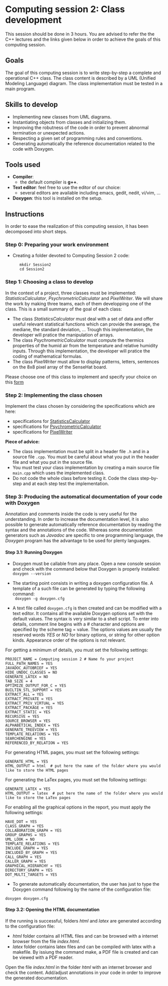 # Computing session 2: Class development

This session should be done in 3 hours.
You are advised to refer the the C++ lectures and the links given below in order to
achieve the goals of this computing session.

## Goals
The goal of this computing session is to write step-by-step a complete and operational C++
class. The class content is described by a UML (Unified Modeling Language) diagram. The
class implementation must be tested in a main program.

## Skills to develop
  - Implementing new classes from UML diagrams.
  - Instantiating objects from classes and initializing them.
  - Improving the robutness of the code in order to prevent abnormal termination or unexpected actions.
  - Respecting a given set of programming rules and conventions.
  - Generating automatically the reference documentation related to the code with Doxygen.

## Tools used
   - **Compiler**: 
       - the default compiler is **g++**.
   - **Text editor**: feel free to use the editor of our choice:
       - several editors are available including emacs, gedit, nedit, vi/vim, ...
   - **Doxygen**: this tool is installed on the setup.

## Instructions

In order to ease the realization of this computing session, it has been decomposed into short steps.

### Step 0: Preparing your work environment

  - Creating a folder devoted to Computing Session 2 code: 
	```
	   mkdir Session2
	   cd Session2
	```

### Step 1: Choosing a class to develop

In the context of a project, three classes must be implemented: *StatisticsCalculator*, *PsychrometricCalculator* and *PixelWriter*. We will share the work by making three teams, each of them developping one of the class.
This is a small summary of the goal of each class:
  - The class *StatisticsCalculator* must deal with a set of data and offer useful relevant statistical functions which can provide the average, the mediane, the standard deviation, ... Trough this implementation, the developer will pratice the manipulation of arrays.
  - The class *PsychrometricCalculator* must compute the thermics properties of the humid air from the temperature and relative humidity inputs. Through this implementation, the developer will pratice the coding of mathematical formulas.
  - The class *PixelWriter* must allow to display patterns, letters, sentences on the 8x8 pixel array of the SenseHat board.

Please choose one of this class to implement and specify your choice on this [form](https://forms.gle/AsAv3NHkhvvog5K78)

### Step 2: Implementing the class chosen

Implement the class chosen by considering the specifications which are here:
  - specifications for [StatisticsCalculator](statistics_calculator.md)
  - specifications for [PsychrometricCalculator](psychrometric_calculator.md)
  - specifications for [PixelWriter](pixel_writer.md)

**Piece of advice:**
  - The class implementation must be split in a header file `.h` and in a source file `.cpp`. You must be careful about what you put in the header file and what you put in the source file.
  - You must test your class implementation by creating a main source file `main.cpp` which uses the implemented class.
  - Do not code the whole class before testing it. Code the class step-by-step and at each step test the implementation.
	  
### Step 3: Producing the automatical documentation of your code with Doxygen

Annotation and comments inside the code is very useful for the understanding. In order to increase the documentation level, it is also possible to generate automatically reference documentation by reading the syntax and the annotations of the code. Whereas some documentation generators such as *Javadoc* are specific to one programming language, the *Doxygen* program has the advantage to be used for plenty languages.

#### Step 3.1: Running Doxygen 

  - Doxygen must be callable from any place. Open a new console session and check with the command below that Doxygen is properly installed: <br/>
  ```doxygen --version```  

  - The starting point consists in writing a doxygen configuration file. A template of a such file can be generated by typing the following command:<br/>
  ``` doxygen -g doxygen.cfg```
  
  - A text file called `doxygen.cfg` is then created and can be modified with a text editor. It contains all the available Doxygen options set with the default values. The syntax is very similar to a shell script. To enter into details, comment line begins with a # character and options are
specified by the scheme tag = value. The options values are usually the reserved words *YES* or *NO* for binary options, or string for other option kinds. Appearance order of the options is not relevant.<br/>

  For getting a minimum of details, you must set the following settings:<br/>
```
PROJECT_NAME = Computing session 2 # Name fo your project
FULL_PATH_NAMES = YES
JAVADOC_AUTOBRIEF = YES
HIDE_UNDOC_CLASSES = NO
GENERATE_LATEX = NO
TAB_SIZE = 4
OPTIMIZE_OUTPUT_FOR_C = YES
BUILTIN_STL_SUPPORT = YES
EXTRACT_ALL = YES
EXTRACT_PRIVATE = YES
EXTRACT_PRIV_VIRTUAL = YES
EXTRACT_PACKAGE = YES
EXTRACT_STATIC = YES
RECURSIVE = YES
SOURCE_BROWSER = YES
ALPHABETICAL_INDEX = YES
GENERATE_TREEVIEW = YES
TEMPLATE_RELATIONS = YES
SEARCHENGINE = YES
REFERENCED_BY_RELATION = YES
```

  For generating HTML pages, you must set the following settings:<br/>
```
GENERATE_HTML = YES
HTML_OUTPUT = html  # put here the name of the folder where you would like to store the HTML pages
```

  For generating the LaTex pages, you must set the following settings:<br/>
```
GENERATE_LATEX = YES
HTML_OUTPUT = latex  # put here the name of the folder where you would like to store the LaTex pages
```

  For enabling all the graphical options in the report, you must apply the following settings:<br/>
```
HAVE_DOT = YES
CLASS_GRAPH = YES
COLLABORATION_GRAPH = YES
GROUP_GRAPHS = YES
UML_LOOK = NO
TEMPLATE_RELATIONS = YES
INCLUDE_GRAPH = YES
INCLUDED_BY_GRAPH = YES
CALL_GRAPH = YES
CALLER_GRAPH = YES
GRAPHICAL_HIERARCHY = YES
DIRECTORY_GRAPH = YES
DOT_MULTI_TARGETS = YES
```

  - To generate automatically documentation, the user has just to type the Doxygen command following by the name of the configuration file:<br/>
```
doxygen doxygen.cfg
```
  
#### Step 3.2: Opening the HTML documentation

If the running is successful, folders *html* and *latex* are generated according to the configuration file:
  - *html* folder contains all HTML files and can be browsed with a internet browser from the file *index.html*.
  - *latex* folder contains latex files and can be compiled with latex with a makefile. By issiung the command make, a PDF file is created and can be viewed with a PDF reader.

Open the file *index.html* in the folder *html* with an internet browser and check the content. Add/adjust annotations in your code in order to improve
the generated documentation.

